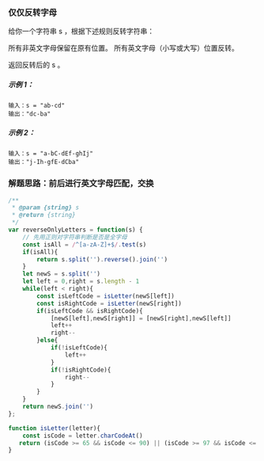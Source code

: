### 仅仅反转字母
给你一个字符串 s ，根据下述规则反转字符串：

所有非英文字母保留在原有位置。
所有英文字母（小写或大写）位置反转。

返回反转后的 s 。

##### 示例 1：

    输入：s = "ab-cd"
    输出："dc-ba"

##### 示例 2：

    输入：s = "a-bC-dEf-ghIj"
    输出："j-Ih-gfE-dCba"

### 解题思路：前后进行英文字母匹配，交换

```js
/**
 * @param {string} s
 * @return {string}
 */
var reverseOnlyLetters = function(s) {
    // 先用正则对字符串判断是否是全字母
    const isAll = /^[a-zA-Z]+$/.test(s)
    if(isAll){
        return s.split('').reverse().join('')
    }
    let newS = s.split('')
    let left = 0,right = s.length - 1
    while(left < right){
        const isLeftCode = isLetter(newS[left])
        const isRightCode = isLetter(newS[right])
        if(isLeftCode && isRightCode){
            [newS[left],newS[right]] = [newS[right],newS[left]]
            left++
            right--
        }else{
            if(!isLeftCode){
                left++
            }
            if(!isRightCode){
                right--
            }
        }      
    }
    return newS.join('')
};

function isLetter(letter){
    const isCode = letter.charCodeAt()
   return (isCode >= 65 && isCode <= 90) || (isCode >= 97 && isCode <= 122)? true :false
}
```